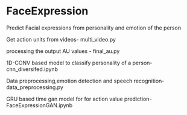 # FaceExpression
Predict Facial expressions from personality and emotion of the person 



Get action units from videos- multi_video.py


processing the output AU values - final_au.py


1D-CONV based model to classify personality of a person- cnn_diversifed.ipynb


Data preprocessing,emotion detection and speech recognition- data_preprocessing.py


GRU based time gan model for for action value prediction- FaceExpressionGAN.ipynb


